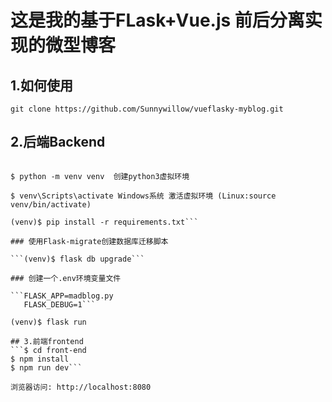 
# 这是我的基于FLask+Vue.js 前后分离实现的微型博客

## 1.如何使用
```git clone https://github.com/Sunnywillow/vueflasky-myblog.git```

## 2.后端Backend
```$ mkdir backend / cd backend  在命令行中先创建一个文件夹

$ python -m venv venv  创建python3虚拟环境

$ venv\Scripts\activate Windows系统 激活虚拟环境 (Linux:source venv/bin/activate)

(venv)$ pip install -r requirements.txt```

### 使用Flask-migrate创建数据库迁移脚本

```(venv)$ flask db upgrade```

### 创建一个.env环境变量文件

```FLASK_APP=madblog.py
   FLASK_DEBUG=1```

(venv)$ flask run

## 3.前端frontend
```$ cd front-end
$ npm install
$ npm run dev```

浏览器访问: http://localhost:8080

